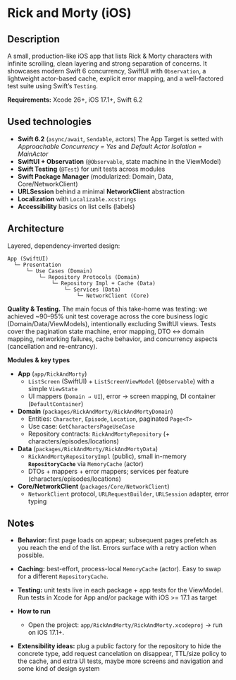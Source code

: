 # Rick and Morty (iOS)

## Description
A small, production-like iOS app that lists Rick & Morty characters with infinite scrolling, clean layering and strong separation of concerns. It showcases modern Swift 6 concurrency, SwiftUI with `Observation`, a lightweight actor-based cache, explicit error mapping, and a well-factored test suite using Swift’s `Testing`.

**Requirements:** Xcode 26+, iOS 17.1+, Swift 6.2

## Used technologies
- **Swift 6.2** (`async/await`, `Sendable`, actors)
  The App Target is setted with  *Approachable Concurrency = Yes* and *Default Actor Isolation = MainActor*
- **SwiftUI + Observation** (`@Observable`, state machine in the ViewModel)
- **Swift Testing** (`@Test`) for unit tests across modules
- **Swift Package Manager** (modularized: Domain, Data, Core/NetworkClient)
- **URLSession** behind a minimal **NetworkClient** abstraction
- **Localization** with `Localizable.xcstrings`
- **Accessibility** basics on list cells (labels)

## Architecture
Layered, dependency-inverted design:

```
App (SwiftUI)
  └─ Presentation
      └─ Use Cases (Domain)
          └─ Repository Protocols (Domain)
              └─ Repository Impl + Cache (Data)
                  └─ Services (Data)
                      └─ NetworkClient (Core)
```

**Quality & Testing.** The main focus of this take-home was testing: we achieved ~90–95% unit test coverage across the core business logic (Domain/Data/ViewModels), intentionally excluding SwiftUI views. Tests cover the pagination state machine, error mapping, DTO ↔ domain mapping, networking failures, cache behavior, and concurrency aspects (cancellation and re-entrancy).

**Modules & key types**

- **App** (`app/RickAndMorty`)
  - `ListScreen` (SwiftUI) + `ListScreenViewModel` (`@Observable`) with a simple `ViewState`
  - UI mappers (`Domain → UI`), error → screen mapping, DI container (`DefaultContainer`)
- **Domain** (`packages/RickAndMorty/RickAndMortyDomain`)
  - Entities: `Character`, `Episode`, `Location`, paginated `Page<T>`
  - Use case: `GetCharactersPageUseCase`
  - Repository contracts: `RickAndMortyRepository` (+ characters/episodes/locations)
- **Data** (`packages/RickAndMorty/RickAndMortyData`)
  - `RickAndMortyRepositoryImpl` (public), small in-memory **`RepositoryCache`** via `MemoryCache` (actor)
  - DTOs + mappers + error mappers; services per feature (characters/episodes/locations)
- **Core/NetworkClient** (`packages/Core/NetworkClient`)
  - `NetworkClient` protocol, `URLRequestBuilder`, `URLSession` adapter, error typing

## Notes
- **Behavior:** first page loads on appear; subsequent pages prefetch as you reach the end of the list. Errors surface with a retry action when possible.

- **Caching:** best-effort, process-local `MemoryCache` (actor). Easy to swap for a different `RepositoryCache`.

- **Testing:** unit tests live in each package + app tests for the ViewModel. Run tests in Xcode for App and/or package with iOS >= 17.1 as target

- **How to run**
  
  - Open the project: `app/RickAndMorty/RickAndMorty.xcodeproj` → run on iOS 17.1+.
  
- **Extensibility ideas:** plug a public factory for the repository to hide the concrete type, add request cancelation on disappear, TTL/size policy to the cache, and extra UI tests, maybe more screens and navigation and some kind of design system

  
